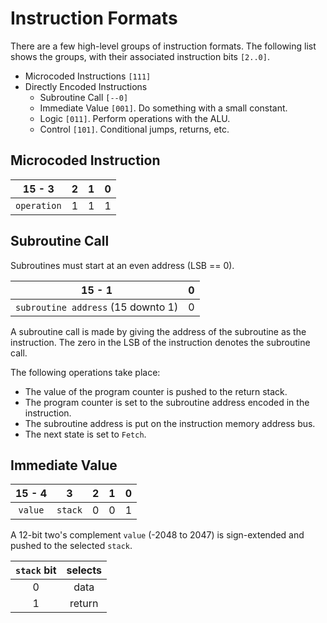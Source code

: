 # Instruction Formats

There are a few high-level groups of instruction formats.  The following list shows the groups, with their associated instruction bits `[2..0]`.

* Microcoded Instructions `[111]`
* Directly Encoded Instructions
  * Subroutine Call `[--0]`
  * Immediate Value `[001]`.  Do something with a small constant.
  * Logic `[011]`.  Perform operations with the ALU.
  * Control `[101]`.  Conditional jumps, returns, etc.

## Microcoded Instruction

| 15 - 3 | 2 | 1 | 0 |
| :---: | --- | --- | --- |
| `operation` | 1 | 1 | 1 |

## Subroutine Call

Subroutines must start at an even address (LSB == 0).

| 15 - 1 | 0 |
| :---: | --- |
| `subroutine address` (15 downto 1) | 0 |

A subroutine call is made by giving the address of the subroutine as the instruction.  The zero in the LSB of the instruction denotes the subroutine call.

The following operations take place:
* The value of the program counter is pushed to the return stack.
* The program counter is set to the subroutine address encoded in the instruction.
* The subroutine address is put on the instruction memory address bus.
* The next state is set to `Fetch`.

## Immediate Value

| 15 - 4 | 3 | 2 | 1 | 0 |
| :---: | :---: | --- | --- | --- |
| `value` | `stack` | 0 | 0 | 1 |

A 12-bit two's complement `value` (-2048 to 2047) is sign-extended and pushed to the selected `stack`.

| `stack` bit | selects |
| :---: | :---: |
| 0 | data |
| 1 | return |
